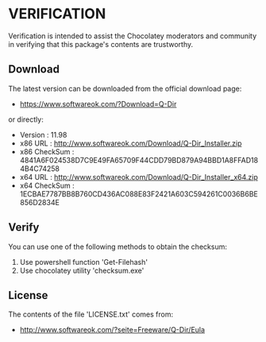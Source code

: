 # VERIFICATION
Verification is intended to assist the Chocolatey moderators and community in verifying that this package's contents are trustworthy.

## Download
The latest version can be downloaded from the official download page:
- https://www.softwareok.com/?Download=Q-Dir

or directly:
- Version      : 11.98
- x86 URL      : http://www.softwareok.com/Download/Q-Dir_Installer.zip
- x86 CheckSum : 4841A6F024538D7C9E49FA65709F44CDD79BD879A94BBD1A8FFAD184B4C74258
- x64 URL      : http://www.softwareok.com/Download/Q-Dir_Installer_x64.zip
- x64 CheckSum : 1ECBAE7787BB8B760CD436AC088E83F2421A603C594261C0036B6BE856D2834E

## Verify
You can use one of the following methods to obtain the checksum:
1. Use powershell function 'Get-Filehash'
2. Use chocolatey utility 'checksum.exe'


## License
The contents of the file 'LICENSE.txt' comes from:
- http://www.softwareok.com/?seite=Freeware/Q-Dir/Eula
